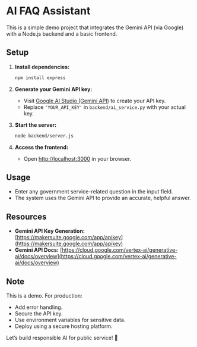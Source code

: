 # AI FAQ Assistant

This is a simple demo project that integrates the Gemini API (via Google) with a Node.js backend and a basic frontend.

## Setup

1. **Install dependencies:**
   ```bash
   npm install express
   ```

2. **Generate your Gemini API key:**
   - Visit [Google AI Studio (Gemini API)](https://makersuite.google.com/app/apikey) to create your API key.
   - Replace `'YOUR_API_KEY'` in `backend/ai_service.py` with your actual key.

3. **Start the server:**
   ```bash
   node backend/server.js
   ```

4. **Access the frontend:**
   - Open [http://localhost:3000](http://localhost:3000) in your browser.

## Usage

- Enter any government service-related question in the input field.
- The system uses the Gemini API to provide an accurate, helpful answer.

## Resources

- **Gemini API Key Generation:** [https://makersuite.google.com/app/apikey](https://makersuite.google.com/app/apikey)
- **Gemini API Docs:** [https://cloud.google.com/vertex-ai/generative-ai/docs/overview](https://cloud.google.com/vertex-ai/generative-ai/docs/overview)

## Note

This is a demo. For production:
- Add error handling.
- Secure the API key.
- Use environment variables for sensitive data.
- Deploy using a secure hosting platform.

Let’s build responsible AI for public service! 🌟
